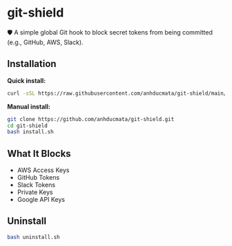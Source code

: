 # git-shield

🛡️ A simple global Git hook to block secret tokens from being committed (e.g., GitHub, AWS, Slack).

## Installation

**Quick install:**
```bash
curl -sSL https://raw.githubusercontent.com/anhducmata/git-shield/main/install.sh | bash
```

**Manual install:**
```bash
git clone https://github.com/anhducmata/git-shield.git
cd git-shield
bash install.sh
```

## What It Blocks

- AWS Access Keys
- GitHub Tokens
- Slack Tokens
- Private Keys
- Google API Keys

## Uninstall

```bash
bash uninstall.sh
```
